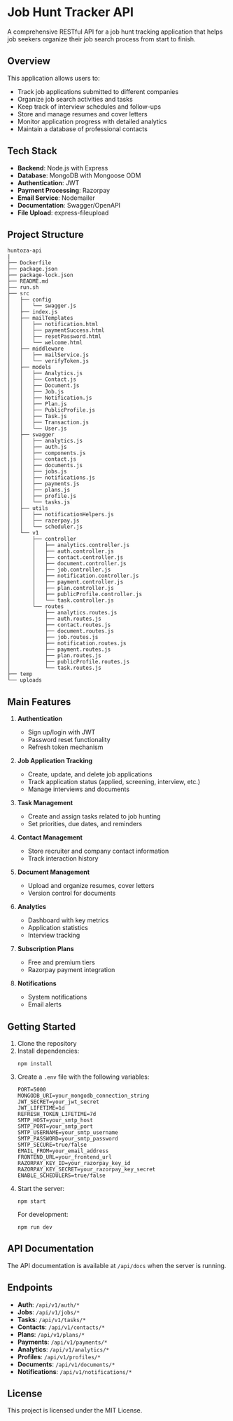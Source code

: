 # Job Hunt Tracker API

A comprehensive RESTful API for a job hunt tracking application that helps job seekers organize their job search process from start to finish.

## Overview

This application allows users to:

- Track job applications submitted to different companies
- Organize job search activities and tasks
- Keep track of interview schedules and follow-ups
- Store and manage resumes and cover letters
- Monitor application progress with detailed analytics
- Maintain a database of professional contacts

## Tech Stack

- **Backend**: Node.js with Express
- **Database**: MongoDB with Mongoose ODM
- **Authentication**: JWT
- **Payment Processing**: Razorpay
- **Email Service**: Nodemailer
- **Documentation**: Swagger/OpenAPI
- **File Upload**: express-fileupload

## Project Structure

```
huntoza-api
|
├── Dockerfile
├── package.json
├── package-lock.json
├── README.md
├── run.sh
├── src
│   ├── config
│   │   └── swagger.js
│   ├── index.js
│   ├── mailTemplates
│   │   ├── notification.html
│   │   ├── paymentSuccess.html
│   │   ├── resetPassword.html
│   │   └── welcome.html
│   ├── middleware
│   │   ├── mailService.js
│   │   └── verifyToken.js
│   ├── models
│   │   ├── Analytics.js
│   │   ├── Contact.js
│   │   ├── Document.js
│   │   ├── Job.js
│   │   ├── Notification.js
│   │   ├── Plan.js
│   │   ├── PublicProfile.js
│   │   ├── Task.js
│   │   ├── Transaction.js
│   │   └── User.js
│   ├── swagger
│   │   ├── analytics.js
│   │   ├── auth.js
│   │   ├── components.js
│   │   ├── contact.js
│   │   ├── documents.js
│   │   ├── jobs.js
│   │   ├── notifications.js
│   │   ├── payments.js
│   │   ├── plans.js
│   │   ├── profile.js
│   │   └── tasks.js
│   ├── utils
│   │   ├── notificationHelpers.js
│   │   ├── razerpay.js
│   │   └── scheduler.js
│   └── v1
│       ├── controller
│       │   ├── analytics.controller.js
│       │   ├── auth.controller.js
│       │   ├── contact.controller.js
│       │   ├── document.controller.js
│       │   ├── job.controller.js
│       │   ├── notification.controller.js
│       │   ├── payment.controller.js
│       │   ├── plan.controller.js
│       │   ├── publicProfile.controller.js
│       │   └── task.controller.js
│       └── routes
│           ├── analytics.routes.js
│           ├── auth.routes.js
│           ├── contact.routes.js
│           ├── document.routes.js
│           ├── job.routes.js
│           ├── notification.routes.js
│           ├── payment.routes.js
│           ├── plan.routes.js
│           ├── publicProfile.routes.js
│           └── task.routes.js
├── temp
└── uploads

```

## Main Features

1. **Authentication**

   - Sign up/login with JWT
   - Password reset functionality
   - Refresh token mechanism

2. **Job Application Tracking**

   - Create, update, and delete job applications
   - Track application status (applied, screening, interview, etc.)
   - Manage interviews and documents

3. **Task Management**

   - Create and assign tasks related to job hunting
   - Set priorities, due dates, and reminders

4. **Contact Management**

   - Store recruiter and company contact information
   - Track interaction history

5. **Document Management**

   - Upload and organize resumes, cover letters
   - Version control for documents

6. **Analytics**

   - Dashboard with key metrics
   - Application statistics
   - Interview tracking

7. **Subscription Plans**

   - Free and premium tiers
   - Razorpay payment integration

8. **Notifications**
   - System notifications
   - Email alerts

## Getting Started

1. Clone the repository
2. Install dependencies:
   ```
   npm install
   ```
3. Create a `.env` file with the following variables:
   ```
   PORT=5000
   MONGODB_URI=your_mongodb_connection_string
   JWT_SECRET=your_jwt_secret
   JWT_LIFETIME=1d
   REFRESH_TOKEN_LIFETIME=7d
   SMTP_HOST=your_smtp_host
   SMTP_PORT=your_smtp_port
   SMTP_USERNAME=your_smtp_username
   SMTP_PASSWORD=your_smtp_password
   SMTP_SECURE=true/false
   EMAIL_FROM=your_email_address
   FRONTEND_URL=your_frontend_url
   RAZORPAY_KEY_ID=your_razorpay_key_id
   RAZORPAY_KEY_SECRET=your_razorpay_key_secret
   ENABLE_SCHEDULERS=true/false
   ```
4. Start the server:
   ```
   npm start
   ```
   For development:
   ```
   npm run dev
   ```

## API Documentation

The API documentation is available at `/api/docs` when the server is running.

## Endpoints

- **Auth**: `/api/v1/auth/*`
- **Jobs**: `/api/v1/jobs/*`
- **Tasks**: `/api/v1/tasks/*`
- **Contacts**: `/api/v1/contacts/*`
- **Plans**: `/api/v1/plans/*`
- **Payments**: `/api/v1/payments/*`
- **Analytics**: `/api/v1/analytics/*`
- **Profiles**: `/api/v1/profiles/*`
- **Documents**: `/api/v1/documents/*`
- **Notifications**: `/api/v1/notifications/*`

## License

This project is licensed under the MIT License.
